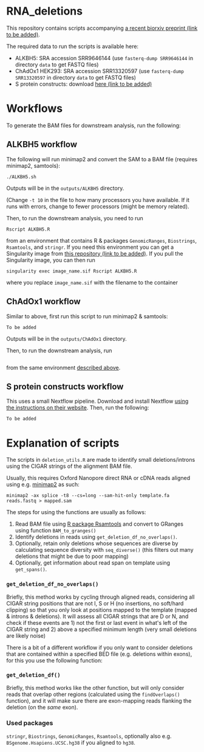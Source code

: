 # RNA_deletions

This repository contains scripts accompanying [a recent biorxiv preprint (link to be added)](#).

The required data to run the scripts is available here:
* ALKBH5: SRA accession SRR9646144 (use `fasterq-dump SRR9646144` in directory `data` to get FASTQ files)
* ChAdOx1 HEK293: SRA accession SRR13320597 (use `fasterq-dump SRR13320597` in directory `data` to get FASTQ files)
* S protein constructs: download [here (link to be added)](#)

# Workflows

To generate the BAM files for downstream analysis, run the following:

## ALKBH5 workflow

The following will run minimap2 and convert the SAM to a BAM file (requires minimap2, samtools):

```
./ALKBH5.sh
```
Outputs will be in the `outputs/ALKBH5` directory. 

(Change `-t 10` in the file to how many processors you have available. If it runs with errors, change to fewer processors (might be memory related).

Then, to run the downstream analysis, you need to run 
```
Rscript ALKBH5.R
```
from an environment that contains R & packages `GenomicRanges`, `Biostrings`, `Rsamtools`, and `stringr`. 
If you need this environment you can get a Singularity image from [this repository (link to be added)](https://github.com/jacobhepkema/RNA_deletions_R).
If you pull the Singularity image, you can then run 
```
singularity exec image_name.sif Rscript ALKBH5.R
```
where you replace `image_name.sif` with the filename to the container

## ChAdOx1 workflow 

Similar to above, first run this script to run minimap2 & samtools:

```
To be added
```
Outputs will be in the `outputs/ChAdOx1` directory. 

Then, to run the downstream analysis, run
```

```
from the same environment [described above](#alkbh5-workflow).


## S protein constructs workflow

This uses a small Nextflow pipeline. Download and install Nextflow [using the instructions on their website](https://www.nextflow.io/).
Then, run the following:

```
To be added
```

# Explanation of scripts

The scripts in `deletion_utils.R` are made to identify small deletions/introns using the CIGAR strings of the alignment BAM file. 

Usually, this requires Oxford Nanopore direct RNA or cDNA reads aligned using e.g. [minimap2](https://github.com/lh3/minimap2) as such:
```
minimap2 -ax splice -t8 --cs=long --sam-hit-only template.fa reads.fastq > mapped.sam
```

The steps for using the functions are usually as follows:

1. Read BAM file using [R package Rsamtools](https://bioconductor.org/packages/release/bioc/html/Rsamtools.html) and convert to GRanges using function `BAM_to_granges()`
2. Identify deletions in reads using `get_deletion_df_no_overlaps()`. 
3. Optionally, retain only deletions whose sequences are diverse by calculating sequence diversity with `seq_diverse()` (this filters out many deletions that might be due to poor mapping)
4. Optionally, get information about read span on template using `get_spans()`.

### `get_deletion_df_no_overlaps()`

Briefly, this method works by cycling through aligned reads, considering all CIGAR string positions that are not I, S or H (no insertions, no soft/hard clipping) so that you only look at positions mapped to the template (mapped & introns & deletions). It will assess all CIGAR strings that are D or N, and check if these events are 1) not the first or last event in what's left of the CIGAR string and 2) above a specified minimum length (very small deletions are likely noise)

There is a bit of a different workflow if you only want to consider deletions that are contained within a specified BED file (e.g. deletions within exons), for this you use the following function:

### `get_deletion_df()`

Briefly, this method works like the other function, but will only consider reads that overlap other regions (calculated using the `findOverlaps()` function), and it will make sure there are exon-mapping reads flanking the deletion (on the _same_ exon).


### Used packages

`stringr`, `Biostrings`, `GenomicRanges`, `Rsamtools`, optionally also e.g. `BSgenome.Hsapiens.UCSC.hg38` if you aligned to `hg38`. 
